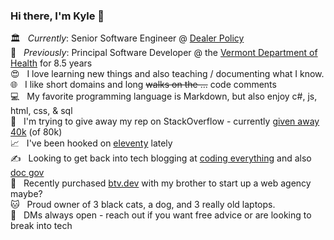 ### Hi there, I'm Kyle 👋

🏛 &nbsp; *Currently*: Senior Software Engineer @ [Dealer Policy](https://www.dealerpolicy.com/)  
📅 &nbsp; *Previously*: Principal Software Developer @ the [Vermont Department of Health](https://github.com/VermontDepartmentOfHealth) for 8.5 years  
😍 &nbsp; I love learning new things and also teaching / documenting what I know.    
🌐 &nbsp; I like short domains and long <del>walks on the ...</del> code comments  
💻 &nbsp; My favorite programming language is Markdown, but also enjoy c#, js, html, css, & sql  
🔼 &nbsp; I'm trying to give away my rep on StackOverflow - currently [given away 40k](https://stackoverflow.com/users/1366033/kylemit?tab=bounties) (of 80k)  
📈 &nbsp; I've been hooked on [eleventy](https://github.com/KyleMit?tab=repositories&q=eleventy) lately  
✍ &nbsp; Looking to get back into tech blogging at [coding everything](http://www.codingeverything.com/) and also [doc gov](https://docgov.dev/)  
💼 &nbsp; Recently purchased [btv.dev](https://btv.dev/) with my brother to start up a web agency maybe?  
🐱 &nbsp; Proud owner of 3 black cats, a dog, and 3 really old laptops.  
💬 &nbsp; DMs always open - reach out if you want free advice or are looking to break into tech
